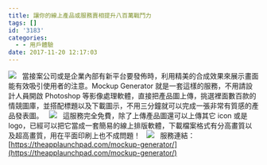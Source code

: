 ```yaml
---
title: 讓你的線上產品或服務賣相提升八百萬戰鬥力
tags: []
id: '3183'
categories:
  - - 用戶體驗
date: 2017-11-20 12:17:03
---
```


![](https://oberonlai.blog/wp-content/uploads/2017/11/webiste-app-mockup-1024x494.jpg)   當接案公司或是企業內部有新平台要發佈時，利用精美的合成效果來展示畫面能有效吸引使用者的注意。Mockup Generator 就是一套這樣的服務，不用請設計人員開啟 Photoshop 等影像處理軟體，直接把產品圖上傳，挑選裡面數百款的情競圖庫，並搭配標題以及下載圖示，不用三分鐘就可以完成一張非常有質感的產品發表圖。   ![](https://oberonlai.blog/wp-content/uploads/2017/11/webiste-app-mockup-2-1024x678.png)   這服務完全免費，除了上傳產品圖還可以上傳其它 icon 或是 logo，已經可以把它當成一套簡易的線上排版軟體，下載檔案格式有分高畫質以及超高畫質，用在平面印刷上也不成問題！   ![](https://oberonlai.blog/wp-content/uploads/2017/11/webiste-app-mockup-3-1024x521.jpg)   服務連結： [https://theapplaunchpad.com/mockup-generator/](https://theapplaunchpad.com/mockup-generator/)